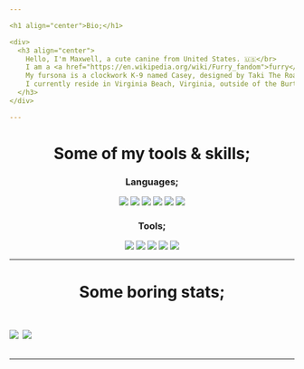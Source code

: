 ```yaml
---

<h1 align="center">Bio;</h1>

<div>
  <h3 align="center">
    Hello, I'm Maxwell, a cute canine from United States. 🇺🇸</br>
    I am a <a href="https://en.wikipedia.org/wiki/Furry_fandom">furry</a>, so please no antifur behavior.</br>
    My fursona is a clockwork K-9 named Casey, designed by Taki The Roadkill Collie.</br>
    I currently reside in Virginia Beach, Virginia, outside of the Burton Station area.
  </h3>
</div>

---
```


<h1 align="center">Some of my tools & skills;</h1>

<h3 align="center">Languages;</h3>
<div align="center">
  <a href="https://www.javascript.com/"><img src="https://img.shields.io/badge/javascript%20-%23323330.svg?&style=for-the-badge&logo=javascript&logoColor=%23F7DF1E"/></a>
  <a href="https://nodejs.org/en/"><img src="https://img.shields.io/badge/node.js%20-%2343853D.svg?&style=for-the-badge&logo=node.js&logoColor=white"/></a>
  <a href="https://html.spec.whatwg.org/"><img src="https://img.shields.io/badge/HTML-Hyper%20Text%20Markup%20Language-orange?&style=for-the-badge&logo=HTML5&logoColor=white"/></a>
  <a href="https://www.w3.org/Style/CSS/Overview.en.html"><img src="https://img.shields.io/badge/CSS-Cascading%20Style%20Sheets-blue?&style=for-the-badge&logo=CSS3&logoColor=white"/></a>
  <a href="https://www.lua.org/"><img src="https://img.shields.io/badge/Lua-Lua-blue?&style=for-the-badge&logo=LUA&logoColor=white"/></a>
  <a href="https://www.java.com/en/"><img src="https://img.shields.io/badge/Oracle-Java-orange?&style=for-the-badge&logo=Java&logoColor=white"/></a>
</div>

<h3 align="center">Tools;</h3>
<div align="center">
  <a href="https://code.visualstudio.com/"><img src="https://img.shields.io/badge/VSCode-Visual%20Studio%20Code-blue?&style=for-the-badge&logo=Visual%20Studio%20Code&logoColor=white"></a>
  <a href="https://ubuntu.com/"><img src="https://img.shields.io/badge/Linux-Ubuntu%2020.04-orange?&style=for-the-badge&logo=Ubuntu&logoColor=white"></a>
  <a href="https://www.microsoft.com/en-us/windows"><img src="https://img.shields.io/badge/Microsoft-Windows%2010-yellow?&style=for-the-badge&logo=Windows&logoColor=white"></a>
  <a href="https://www.eclipse.org/ide/"><img src="https://img.shields.io/badge/Eclipse-Eclipse%20IDE-purple?&style=for-the-badge&logo=Eclipse%20IDE&logoColor=white"></a>
  <a href="https://discordhub.com/profile/210057481458548738"><img src="https://img.shields.io/badge/Discord-210057481458548738-purple?&style=for-the-badge&logo=Discord&logoColor=white"/></a>
</div>

---

<h1 align="center">Some boring stats;<h1>

<a href="https://github.com/CaseyK9/CaseyK9">
   <img align="center" src="https://github-readme-stats-six-omega-70.vercel.app/api/top-langs/?username=CaseyK9&hide=shell,lua,vim%20script,dockerfile&hide_border=true&theme=midnight-purple"/></a>
<a href="https://github.com/CaseyK9/CaseyK9">
  <img align="center" src="https://github-readme-stats-six-omega-70.vercel.app/api?username=CaseyK9&hide_border=true&show_icons=true&count_private=true&langs_count=10&theme=midnight-purple"/>
</a>

---
